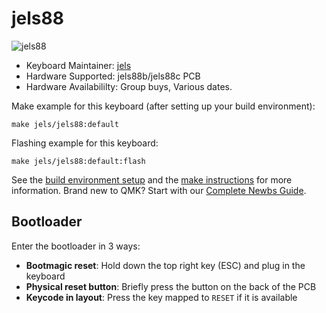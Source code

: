 # jels88

![jels88](https://i.imgur.com/7kuYR4G.png)

* Keyboard Maintainer: [jels](https://github.com/Jels-kb)
* Hardware Supported: jels88b/jels88c PCB
* Hardware Availabililty: Group buys, Various dates.

Make example for this keyboard (after setting up your build environment):
    
    make jels/jels88:default

Flashing example for this keyboard:

    make jels/jels88:default:flash

See the [build environment setup](https://docs.qmk.fm/#/getting_started_build_tools) and the [make instructions](https://docs.qmk.fm/#/getting_started_make_guide) for more information. Brand new to QMK? Start with our [Complete Newbs Guide](https://docs.qmk.fm/#/newbs).

## Bootloader

Enter the bootloader in 3 ways:

* **Bootmagic reset**: Hold down the top right key (ESC) and plug in the keyboard
* **Physical reset button**: Briefly press the button on the back of the PCB
* **Keycode in layout**: Press the key mapped to `RESET` if it is available
